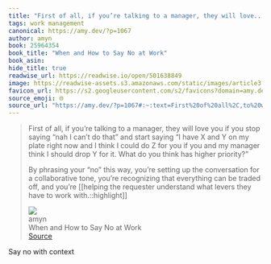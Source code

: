 ```yaml
---
title: "First of all, if you’re talking to a manager, they will love..."
tags: work management
canonical: https://amy.dev/?p=1067
author: amyn
book: 25964354
book_title: "When and How to Say No at Work"
book_asin: 
hide_title: true
readwise_url: https://readwise.io/open/501638849
image: https://readwise-assets.s3.amazonaws.com/static/images/article3.5c705a01b476.png
favicon_url: https://s2.googleusercontent.com/s2/favicons?domain=amy.dev
source_emoji: 🌐
source_url: "https://amy.dev/?p=1067#:~:text=First%20of%20all%2C,to%20work%20with.%3A%3Ahighlight"
---
```


> First of all, if you’re talking to a manager, they will love you if you stop saying “nah I can’t do that” and start saying “I have X and Y on my plate right now and I think I could do Z for you if you and my manager think I should drop Y for it. What do you think has higher priority?”
> 
> By phrasing your “no” this way, you’re setting up the conversation for a collaborative tone, you’re recognizing that everything can be traded off, and you’re [[helping the requester understand what levers they have to work with.::highlight]]
> <div class="quoteback-footer"><div class="quoteback-avatar"><img class="mini-favicon" src="https://s2.googleusercontent.com/s2/favicons?domain=amy.dev"></div><div class="quoteback-metadata"><div class="metadata-inner"><span style="display:none">FROM:</span><div aria-label="amyn" class="quoteback-author"> amyn</div><div aria-label="When and How to Say No at Work" class="quoteback-title"> When and How to Say No at Work</div></div></div><div class="quoteback-backlink"><a target="_blank" aria-label="go to the full text of this quotation" rel="noopener" href="https://amy.dev/?p=1067#:~:text=First%20of%20all%2C,to%20work%20with.%3A%3Ahighlight" class="quoteback-arrow"> Source</a></div></div>

Say no with context